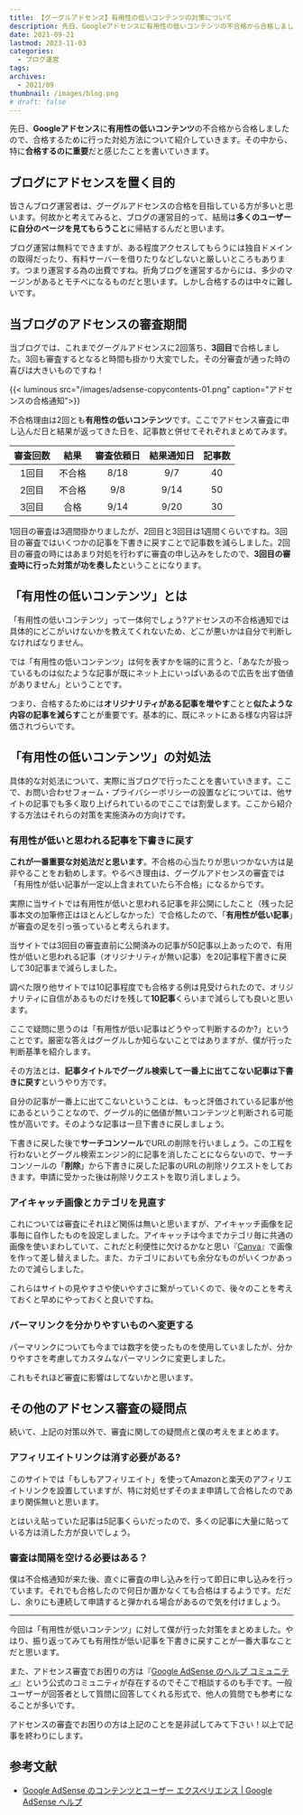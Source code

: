 ```yaml
---
title: 【グーグルアドセンス】有用性の低いコンテンツの対策について
description: 先日、Googleアドセンスに有用性の低いコンテンツの不合格から合格しましたので、合格するために行った対処方法について紹介していきます。その中から、特に合格するのに重要だと感じたことを書いていきます。
date: 2021-09-21
lastmod: 2023-11-03
categories: 
  - ブログ運営
tags: 
archives: 
  - 2021/09
thumbnail: /images/blog.png
# draft: false
---
```


先日、**Googleアドセンス**に**有用性の低いコンテンツ**の不合格から合格しましたので、合格するために行った対処方法について紹介していきます。その中から、特に**合格するのに重要**だと感じたことを書いていきます。

## ブログにアドセンスを置く目的

皆さんブログ運営者は、グーグルアドセンスの合格を目指している方が多いと思います。何故かと考えてみると、ブログの運営目的って、結局は**多くのユーザーに自分のページを見てもらうこと**に帰結するんだと思います。

ブログ運営は無料でできますが、ある程度アクセスしてもらうには独自ドメインの取得だったり、有料サーバーを借りたりなどしないと厳しいところもあります。つまり運営する為の出費ですね。折角ブログを運営するからには、多少のマージンがあるとモチベになるものだと思います。しかし合格するのは中々に難しいです。

## 当ブログのアドセンスの審査期間

当ブログでは、これまでグーグルアドセンスに2回落ち、**3回目**で合格しました。3回も審査するとなると時間も掛かり大変でした。その分審査が通った時の喜びは大きいものですね！

{{< luminous src="/images/adsense-copycontents-01.png" caption="アドセンスの合格通知">}}

不合格理由は2回とも**有用性の低いコンテンツ**です。ここでアドセンス審査に申し込んだ日と結果が返ってきた日を、記事数と併せてそれぞれまとめてみます。

|審査回数|結果|審査依頼日|結果通知日|記事数|
| :---: | :---: | :---: | :---: | :---: |
|1回目|不合格|8/18|9/7|40|
|2回目|不合格|9/8|9/14|50|
|3回目|合格|9/14|9/20|30|

1回目の審査は3週間掛かりましたが、2回目と3回目は1週間くらいですね。3回目の審査ではいくつかの記事を下書きに戻すことで記事数を減らしました。2回目の審査の時にはあまり対処を行わずに審査の申し込みをしたので、**3回目の審査時に行った対策が功を奏した**ということになります。

## 「有用性の低いコンテンツ」とは

「有用性の低いコンテンツ」って一体何でしょう?アドセンスの不合格通知では具体的にどこがいけないかを教えてくれないため、どこが悪いかは自分で判断しなければなりません。

では「有用性の低いコンテンツ」は何を表すかを端的に言うと、「あなたが扱っているものは似たような記事が既にネット上にいっぱいあるので広告を出す価値がありません」ということです。

つまり、合格するためには**オリジナリティがある記事を増やす**ことと**似たような内容の記事を減らす**ことが重要です。基本的に、既にネットにある様な内容は評価されづらいです。

## 「有用性の低いコンテンツ」の対処法

具体的な対処法について、実際に当ブログで行ったことを書いていきます。ここで、お問い合わせフォーム・プライバシーポリシーの設置などについては、他サイトの記事でも多く取り上げられているのでここでは割愛します。ここから紹介する方法はそれらの対策を実施済みの方向けです。

### 有用性が低いと思われる記事を下書きに戻す

**これが一番重要な対処法だと思います**。不合格の心当たりが思いつかない方は是非やることをお勧めします。やるべき理由は、グーグルアドセンスの審査では「有用性が低い記事が一定以上含まれていたら不合格」になるからです。

実際に当サイトでは有用性が低いと思われる記事を非公開にしたこと（残った記事本文の加筆修正はほとんどしなかった）で合格したので、「**有用性が低い記事**」が審査の足を引っ張っていると考えられます。

当サイトでは3回目の審査直前に公開済みの記事が50記事以上あったので、有用性が低いと思われる記事（オリジナリティが無い記事）を20記事程下書きに戻して30記事まで減らしました。

調べた限り他サイトでは10記事程度でも合格する例は見受けられたので、オリジナリティに自信があるものだけを残して**10記事**くらいまで減らしても良いと思います。

ここで疑問に思うのは「有用性が低い記事はどうやって判断するのか?」ということです。厳密な答えはグーグルしか知らないことではありますが、僕が行った判断基準を紹介します。

その方法とは、**記事タイトルでグーグル検索して一番上に出てこない記事は下書きに戻す**というやり方です。

自分の記事が一番上に出てこないということは、もっと評価されている記事が他にあるということなので、グーグル的に価値が無いコンテンツと判断される可能性が高いです。そのような記事は一旦下書きに戻しましょう。

下書きに戻した後で**サーチコンソール**でURLの削除を行いましょう。この工程を行わないとグーグル検索エンジン的に記事を消したことにならないので、サーチコンソールの「**削除**」から下書きに戻した記事のURLの削除リクエストをしておきます。申請に受かった後は削除リクエストを取り消しましょう。

### アイキャッチ画像とカテゴリを見直す

これについては審査にそれほど関係は無いと思いますが、アイキャッチ画像を記事毎に自作したものを設定しました。アイキャッチは今までカテゴリ毎に共通の画像を使いまわしていて、これだと利便性に欠けるかなと思い『[Canva](https://www.canva.com/)』で画像を作って差し替えました。また、カテゴリにおいても余分なものがいくつかあったので減らしました。

これらはサイトの見やすさや使いやすさに繋がっていくので、後々のことを考えておくと早めにやっておくと良いですね。

### パーマリンクを分かりやすいものへ変更する

パーマリンクについても今までは数字を使ったものを使用していましたが、分かりやすさを考慮してカスタムなパーマリンクに変更しました。

これもそれほど審査に影響はしてないかと思います。

## その他のアドセンス審査の疑問点

続いて、上記の対策以外で、審査に関しての疑問点と僕の考えをまとめます。

### アフィリエイトリンクは消す必要がある?

このサイトでは「もしもアフィリエイト」を使ってAmazonと楽天のアフィリエイトリンクを設置していますが、特に対処せずそのまま申請して合格したのであまり関係無いと思います。

とはいえ貼っていた記事は5記事くらいだったので、多くの記事に大量に貼っている方は消した方が良いでしょう。

### 審査は間隔を空ける必要はある？

僕は不合格通知が来た後、直ぐに審査の申し込みを行って即日に申し込みを行っています。それでも合格したので何日か置かなくても合格はするようです。だだし、余りにも連続して申請すると弾かれる場合があるので気を付けましょう。

* * *

今回は「有用性が低いコンテンツ」に対して僕が行った対策をまとめました。やはり、振り返ってみても有用性が低い記事を下書きに戻すことが一番大事なことだと思います。

また、アドセンス審査でお困りの方は『[Google AdSense のヘルプ コミュニティ](https://support.google.com/adsense/community?hl=ja)』という公式のコミュニティが存在するのでそこで相談するのも手です。一般ユーザーが回答者として質問に回答してくれる形式で、他人の質問でも参考になることが多いです。

アドセンスの審査でお困りの方は上記のことを是非試してみて下さい！以上で記事を終わりにします。

## 参考文献

* [Google AdSense のコンテンツとユーザー エクスペリエンス | Google AdSense ヘルプ](https://support.google.com/adsense/answer/10015918)